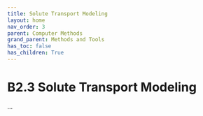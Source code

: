 ```yaml
---
title: Solute Transport Modeling
layout: home
nav_order: 3
parent: Computer Methods
grand_parent: Methods and Tools
has_toc: false
has_children: True
---
```


<script
  src="https://cdn.mathjax.org/mathjax/latest/MathJax.js?config=TeX-AMS-MML_HTMLorMML"
  type="text/javascript">
</script>

# B2.3 Solute Transport Modeling

...
